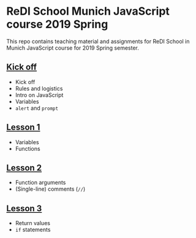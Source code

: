 # ReDI School Munich JavaScript course 2019 Spring

This repo contains teaching material and assignments for ReDI School in Munich JavaScript course for 2019 Spring semester.

## [Kick off](https://redi-school.github.io/js-munich-2019-spring/lessons/kickoff)

- Kick off
- Rules and logistics
- Intro on JavaScript
- Variables
- `alert` and `prompt`

## [Lesson 1](https://redi-school.github.io/js-munich-2019-spring/lessons/lesson1)

- Variables
- Functions

## [Lesson 2](https://redi-school.github.io/js-munich-2019-spring/lessons/lesson2)

- Function arguments
- (Single-line) comments (`//`)

## [Lesson 3](https://redi-school.github.io/js-munich-2019-spring/lessons/lesson3)

- Return values
- `if` statements
